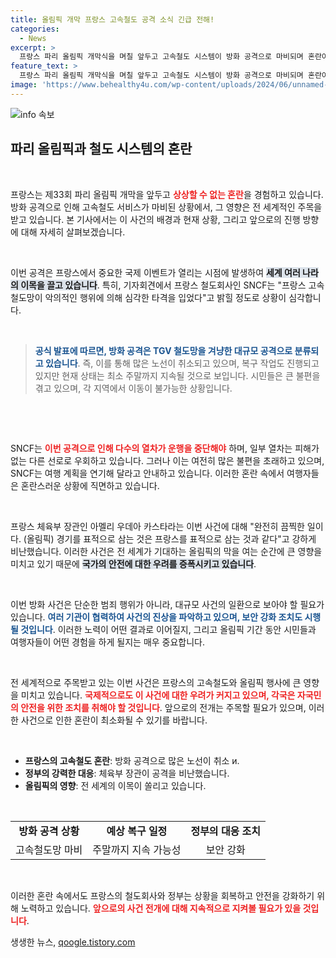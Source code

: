 ```yaml
---
title: 올림픽 개막 프랑스 고속철도 공격 소식 긴급 전해!
categories:
  - News
excerpt: >
  프랑스 파리 올림픽 개막식을 며칠 앞두고 고속철도 시스템이 방화 공격으로 마비되며 혼란이 가중되고 있다. 약 30만명이 참석할 예정인 이 이벤트에 드리운 위협의 그림자, 자세한 상황은?
feature_text: >
  프랑스 파리 올림픽 개막식을 며칠 앞두고 고속철도 시스템이 방화 공격으로 마비되며 혼란이 가중되고 있다. 약 30만명이 참석할 예정인 이 이벤트에 드리운 위협의 그림자, 자세한 상황은?
image: 'https://www.behealthy4u.com/wp-content/uploads/2024/06/unnamed-file.png'
---
```


<p><img src="https://www.behealthy4u.com/wp-content/uploads/2024/06/unnamed-file.png" alt="info 속보" /></p>

<h2 data-ke-size="size26">파리 올림픽과 철도 시스템의 혼란</h2>

<p data-ke-size="size16">&nbsp;</p>

<p>프랑스는 제33회 파리 올림픽 개막을 앞두고 <b><span style="color: #ee2323;">상상할 수 없는 혼란</span></b>을 경험하고 있습니다. 방화 공격으로 인해 고속철도 서비스가 마비된 상황에서, 그 영향은 전 세계적인 주목을 받고 있습니다. 본 기사에서는 이 사건의 배경과 현재 상황, 그리고 앞으로의 진행 방향에 대해 자세히 살펴보겠습니다. </p>

<p data-ke-size="size16">&nbsp;</p>

<p>이번 공격은 프랑스에서 중요한 국제 이벤트가 열리는 시점에 발생하여 <b><span style="background-color: #21538527;">세계 여러 나라의 이목을 끌고 있습니다</span></b>. 특히, 기자회견에서 프랑스 철도회사인 SNCF는 "프랑스 고속철도망이 악의적인 행위에 의해 심각한 타격을 입었다"고 밝힐 정도로 상황이 심각합니다. </p>

<p data-ke-size="size16">&nbsp;</p>

<blockquote>
  <p><b><span style="color: #1a5490;">공식 발표에 따르면, 방화 공격은 TGV 철도망을 겨냥한 대규모 공격으로 분류되고 있습니다</span></b>. 즉, 이를 통해 많은 노선이 취소되고 있으며, 복구 작업도 진행되고 있지만 현재 상태는 최소 주말까지 지속될 것으로 보입니다. 시민들은 큰 불편을 겪고 있으며, 각 지역에서 이동이 불가능한 상황입니다. </p>
</blockquote>

<p data-ke-size="size16">&nbsp;</p>

<p data-ke-size="size16">&nbsp;</p>

<p>SNCF는 <b><span style="color: #ee2323;">이번 공격으로 인해 다수의 열차가 운행을 중단해야</span></b> 하며, 일부 열차는 피해가 없는 다른 선로로 우회하고 있습니다. 그러나 이는 여전히 많은 불편을 초래하고 있으며, SNCF는 여행 계획을 연기해 달라고 안내하고 있습니다. 이러한 혼란 속에서 여행자들은 혼란스러운 상황에 직면하고 있습니다.</p>

<p data-ke-size="size16">&nbsp;</p>

<p>프랑스 체육부 장관인 아멜리 우데아 카스타라는 이번 사건에 대해 "완전히 끔찍한 일이다. (올림픽) 경기를 표적으로 삼는 것은 프랑스를 표적으로 삼는 것과 같다"고 강하게 비난했습니다. 이러한 사건은 전 세계가 기대하는 올림픽의 막을 여는 순간에 큰 영향을 미치고 있기 때문에 <b><span style="background-color: #21538527;">국가의 안전에 대한 우려를 증폭시키고 있습니다</span></b>.</p>

<p data-ke-size="size16">&nbsp;</p>

<p>이번 방화 사건은 단순한 범죄 행위가 아니라, 대규모 사건의 일환으로 보아야 할 필요가 있습니다. <b><span style="color: #1a5490;">여러 기관이 협력하여 사건의 진상을 파악하고 있으며, 보안 강화 조치도 시행될 것입니다</span></b>. 이러한 노력이 어떤 결과로 이어질지, 그리고 올림픽 기간 동안 시민들과 여행자들이 어떤 경험을 하게 될지는 매우 중요합니다. </p>

<p data-ke-size="size16">&nbsp;</p>

<p>전 세계적으로 주목받고 있는 이번 사건은 프랑스의 고속철도와 올림픽 행사에 큰 영향을 미치고 있습니다. <b><span style="color: #ee2323;">국제적으로도 이 사건에 대한 우려가 커지고 있으며, 각국은 자국민의 안전을 위한 조치를 취해야 할 것입니다</span></b>. 앞으로의 전개는 주목할 필요가 있으며, 이러한 사건으로 인한 혼란이 최소화될 수 있기를 바랍니다. </p>

<p data-ke-size="size16">&nbsp;</p>

<ul>
<li><b>프랑스의 고속철도 혼란</b>: 방화 공격으로 많은 노선이 취소 и.</li>
<li><b>정부의 강력한 대응</b>: 체육부 장관이 공격을 비난했습니다.</li>
<li><b>올림픽의 영향</b>: 전 세계의 이목이 쏠리고 있습니다.</li>
</ul>

<p data-ke-size="size16">&nbsp;</p>

<table style="width: 100%; border-collapse: collapse;">
<tr>
<td style="text-align: center; height: 17px;"><b>방화 공격 상황</b></td>
<td style="text-align: center; height: 17px;"><b>예상 복구 일정</b></td>
<td style="text-align: center; height: 17px;"><b>정부의 대응 조치</b></td>
</tr>
<tr>
<td style="text-align: center; height: 17px;">고속철도망 마비</td>
<td style="text-align: center; height: 17px;">주말까지 지속 가능성</td>
<td style="text-align: center; height: 17px;">보안 강화</td>
</tr>
</table>

<p data-ke-size="size16">&nbsp;</p>

<p>이러한 혼란 속에서도 프랑스의 철도회사와 정부는 상황을 회복하고 안전을 강화하기 위해 노력하고 있습니다. <b><span style="color: #ee2323;">앞으로의 사건 전개에 대해 지속적으로 지켜볼 필요가 있을 것입니다</span></b>.</p>
생생한 뉴스, <a href="https://qoogle.tistory.com" rel="dofollow">qoogle.tistory.com</a>


